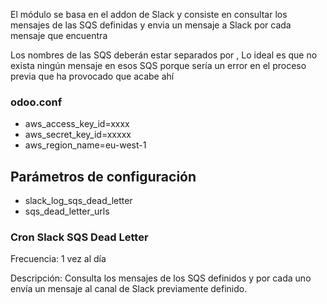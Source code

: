 El módulo se basa en el addon de Slack y consiste en consultar los mensajes de las SQS definidas y envia un mensaje a Slack por cada mensaje que encuentra

Los nombres de las SQS deberán estar separados por ,
Lo ideal es que no exista ningún mensaje en esos SQS porque sería un error en el proceso previa que ha provocado que acabe ahí

### odoo.conf
- aws_access_key_id=xxxx
- aws_secret_key_id=xxxxx
- aws_region_name=eu-west-1

## Parámetros de configuración
- slack_log_sqs_dead_letter
- sqs_dead_letter_urls

### Cron Slack SQS Dead Letter

Frecuencia: 1 vez al día

Descripción: Consulta los mensajes de los SQS definidos y por cada uno envía un mensaje al canal de Slack previamente definido.
